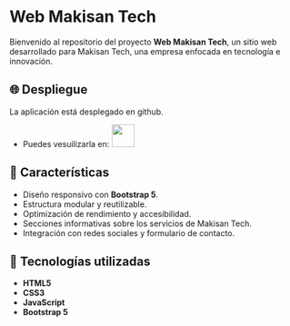 # Web Makisan Tech

Bienvenido al repositorio del proyecto **Web Makisan Tech**, un sitio web desarrollado para Makisan Tech, una empresa enfocada en tecnología e innovación.

## 🌐 Despliegue

La aplicación está desplegado en github. 

- Puedes vesuilizarla en: <a href="https://jonathansansok.github.io/web-makisan-tech/"><img src="https://cdn-icons-png.flaticon.com/512/5602/5602732.png" width="40" height="40"/></a>

## 📌 Características

- Diseño responsivo con **Bootstrap 5**.
- Estructura modular y reutilizable.
- Optimización de rendimiento y accesibilidad.
- Secciones informativas sobre los servicios de Makisan Tech.
- Integración con redes sociales y formulario de contacto.

## 🚀 Tecnologías utilizadas

- **HTML5**
- **CSS3**
- **JavaScript**
- **Bootstrap 5**
